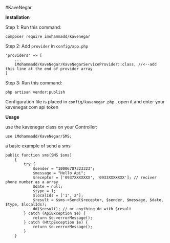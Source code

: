 #KaveNegar

**Installation**

Step 1:
Run this command:
```
composer require imohammadd/kavenegar
```
Step 2:
Add `provider` in `config/app.php`
```
'providers' => [
    ...
    iMohammadd/KaveNegar/KaveNegarServiceProvider::class, //<--add this line at the end of provider array
]
```

Step 3:
Run this command:
```
php artisan vendor:publish
```

Configuration file is placed in `config/kavenegar.php` , open it and enter your kavenegar.com api token






**Usage**


use the kavenegar class on your Controller:
```
use iMohammadd/KaveNegar/SMS;
```

a basic example of send a sms
```
public function sms(SMS $sms)
    {
        try {
            $sender = "10006707323323";
            $message = "Hello Api";
            $receptor = ['0937XXXXXXX', '0933XXXXXXX']; // reciver phone number as a array
            $date = null;
            $type = 1;
            $localIds = ['1','2'];
            $result = $sms->Send($receptor, $sender, $message, $date, $type, $localIds);
            dd($result); // or anything do with $result
        } catch (ApiException $e) {
            return $e->errorMessage();
        } catch (HttpException $e) {
            return $e->errorMessage();
        }
    }
```
